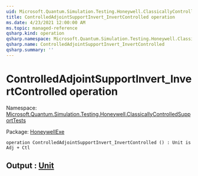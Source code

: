 ```yaml
---
uid: Microsoft.Quantum.Simulation.Testing.Honeywell.ClassicallyControlledSupportTests.ControlledAdjointSupportInvert_InvertControlled
title: ControlledAdjointSupportInvert_InvertControlled operation
ms.date: 4/23/2021 12:00:00 AM
ms.topic: managed-reference
qsharp.kind: operation
qsharp.namespace: Microsoft.Quantum.Simulation.Testing.Honeywell.ClassicallyControlledSupportTests
qsharp.name: ControlledAdjointSupportInvert_InvertControlled
qsharp.summary: ''
---
```


# ControlledAdjointSupportInvert_InvertControlled operation

Namespace: [Microsoft.Quantum.Simulation.Testing.Honeywell.ClassicallyControlledSupportTests](xref:Microsoft.Quantum.Simulation.Testing.Honeywell.ClassicallyControlledSupportTests)

Package: [HoneywellExe](https://nuget.org/packages/HoneywellExe)




```qsharp
operation ControlledAdjointSupportInvert_InvertControlled () : Unit is Adj + Ctl
```


## Output : [Unit](xref:microsoft.quantum.qsharp.valueliterals#unit-literal)

